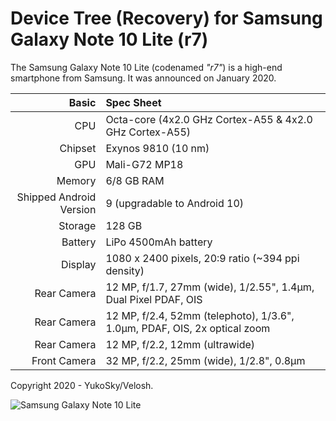 Device Tree (Recovery) for Samsung Galaxy Note 10 Lite (r7)
===========================================

The Samsung Galaxy Note 10 Lite (codenamed _"r7"_) is a high-end smartphone from Samsung.
It was announced on January 2020.

Basic   | Spec Sheet
-------:|:-------------------------
CPU     | Octa-core (4x2.0 GHz Cortex-A55 & 4x2.0 GHz Cortex-A55)
Chipset | Exynos 9810 (10 nm)
GPU     | Mali-G72 MP18
Memory  | 6/8 GB RAM
Shipped Android Version | 9 (upgradable to Android 10)
Storage | 128 GB
Battery | LiPo 4500mAh battery
Display | 1080 x 2400 pixels, 20:9 ratio (~394 ppi density)
Rear Camera  | 12 MP, f/1.7, 27mm (wide), 1/2.55", 1.4µm, Dual Pixel PDAF, OIS
Rear Camera  | 12 MP, f/2.4, 52mm (telephoto), 1/3.6", 1.0µm, PDAF, OIS, 2x optical zoom
Rear Camera  | 12 MP, f/2.2, 12mm (ultrawide)
Front Camera  | 32 MP, f/2.2, 25mm (wide), 1/2.8", 0.8µm

Copyright 2020 - YukoSky/Velosh.

![Samsung Galaxy Note 10 Lite](https://fdn2.gsmarena.com/vv/bigpic/sasmung-galaxy-note10-lite-r.jpg "Samsung Galaxy Note 10 Lite")